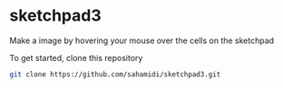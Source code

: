 # sketchpad3
Make a image by hovering your mouse over the cells on the sketchpad

To get started, clone this repository
```bash
git clone https://github.com/sahamidi/sketchpad3.git
```
